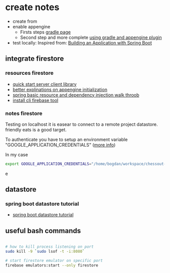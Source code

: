 # create notes
- create from 
- enable appengine
   - Firsts steps [gradle page](https://github.com/GoogleCloudPlatform/app-gradle-plugin)
   - Second step and more complete [using gradle and appengine plugin](https://cloud.google.com/appengine/docs/flexible/java/using-gradle)
- test locally: Inspired from:  [Building an Application with Spring Boot](https://spring.io/guides/gs/spring-boot/)

## integrate firestore
### resources firestore
- [quick start server client library](https://cloud.google.com/firestore/docs/quickstart-servers)
- [better explinations on appengine initialization](https://firebase.google.com/docs/firestore/quickstart)
- [spring basic resource and dependency injection walk throob](https://www.baeldung.com/spring-annotations-resource-inject-autowire)
- [install cli firebase tool](https://firebase.google.com/docs/cli/#install-cli-mac-linux)

### notes firestore
Testing on localhost it is easear to connect to a remote project datastore. friendly eats is a good target.  

To authenticate you have to setup an environment variable "GOOGLE_APPLICATION_CREDENTIALS" ([more info](https://cloud.google.com/docs/authentication/production#auth-cloud-implicit-java))

In my case
```bash
export GOOGLE_APPLICATION_CREDENTIALS="/home/bogdan/workspace/chessout-v2/backend/firebase-chessout-v2.json"
```
e

## datastore
### spring boot datastore tutorial
- [spring boot datastore tutorial](https://codelabs.developers.google.com/codelabs/cloud-spring-datastore/index.html?index=..%2F..index#0)

## useful bash commands
```bash

# how to kill process listening on port
sudo kill -9 `sudo lsof -t -i:8080`

# start firestore emulator on specific port
firebase emulators:start --only firestore

```
